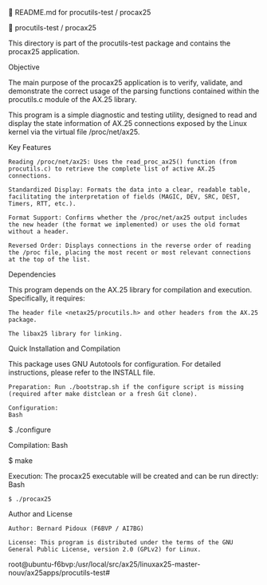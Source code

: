 📄 README.md for procutils-test / procax25

📡 procutils-test / procax25

This directory is part of the procutils-test package and contains the procax25 application.

Objective

The main purpose of the procax25 application is to verify, validate, and demonstrate the correct usage of the parsing functions contained within the procutils.c module of the AX.25 library.

This program is a simple diagnostic and testing utility, designed to read and display the state information of AX.25 connections exposed by the Linux kernel via the virtual file /proc/net/ax25.

Key Features

    Reading /proc/net/ax25: Uses the read_proc_ax25() function (from procutils.c) to retrieve the complete list of active AX.25 connections.

    Standardized Display: Formats the data into a clear, readable table, facilitating the interpretation of fields (MAGIC, DEV, SRC, DEST, Timers, RTT, etc.).

    Format Support: Confirms whether the /proc/net/ax25 output includes the new header (the format we implemented) or uses the old format without a header.

    Reversed Order: Displays connections in the reverse order of reading the /proc file, placing the most recent or most relevant connections at the top of the list.

Dependencies

This program depends on the AX.25 library for compilation and execution. Specifically, it requires:

    The header file <netax25/procutils.h> and other headers from the AX.25 package.

    The libax25 library for linking.

Quick Installation and Compilation

This package uses GNU Autotools for configuration. For detailed instructions, please refer to the INSTALL file.

    Preparation: Run ./bootstrap.sh if the configure script is missing (required after make distclean or a fresh Git clone).

    Configuration:
    Bash

$ ./configure

Compilation:
Bash

$ make

Execution: The procax25 executable will be created and can be run directly:
Bash

    $ ./procax25

Author and License

    Author: Bernard Pidoux (F6BVP / AI7BG)

    License: This program is distributed under the terms of the GNU General Public License, version 2.0 (GPLv2) for Linux.
root@ubuntu-f6bvp:/usr/local/src/ax25/linuxax25-master-nouv/ax25apps/procutils-test# 

